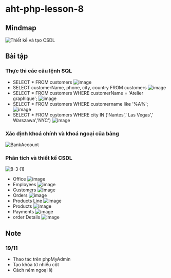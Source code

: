 ﻿# aht-php-lesson-8
## Mindmap
![Thiết kế và tạo CSDL](https://github.com/user-attachments/assets/a74ab7e2-f5c3-4a2f-a94a-ccf31a1563ea)
## Bài tập
### Thực thi các câu lệnh SQL
- SELECT * FROM customers
![image](https://github.com/user-attachments/assets/f16f41b1-9bc4-4d74-833d-371cdb8da8e9)
- SELECT customerName, phone, city, country FROM customers
![image](https://github.com/user-attachments/assets/ea01963a-6644-4783-afd5-bb39d21edcf2)
- SELECT * FROM customers WHERE customerName = 'Atelier graphique';
![image](https://github.com/user-attachments/assets/e9d67297-1f4d-45b7-9ddb-3c00397c5742)
- SELECT * FROM customers WHERE customername like '%A%';
![image](https://github.com/user-attachments/assets/31440d3e-4289-4b41-a5d7-14f83372e053)
- SELECT * FROM customers WHERE city IN ('Nantes',' Las Vegas',' Warszawa','NYC')
![image](https://github.com/user-attachments/assets/6faa2ed0-4762-417e-a844-1df82e847687)
### Xác định khoá chính và khoá ngoại của bảng
![BankAccount](https://github.com/user-attachments/assets/6a54477c-463f-4ce6-8df4-957e2ffec987)
### Phân tích và thiết kế CSDL
![8-3 (1)](https://github.com/user-attachments/assets/0fff801e-c127-4312-9498-20f13d2280d7)
- Office
![image](https://github.com/user-attachments/assets/416a21c2-a4ab-4815-8cdd-10a343eebbca)
- Employees
![image](https://github.com/user-attachments/assets/62d7a49d-8ce8-438b-bd51-d7108ba2d49a)
- Customers
![image](https://github.com/user-attachments/assets/e6d20e22-7760-420d-b18f-1fffb8269f56)
- Orders
![image](https://github.com/user-attachments/assets/49cc4baa-bbe0-4906-9d23-b1d31a188b76)
- Products Line
![image](https://github.com/user-attachments/assets/4ae1ea8a-e29b-4148-b444-45db380c3bb5)
- Products
![image](https://github.com/user-attachments/assets/e1432211-f783-423c-8318-45a819efdc91)
- Payments
![image](https://github.com/user-attachments/assets/73515427-6d56-4704-972c-bab405c9f5ac)
- order Details
![image](https://github.com/user-attachments/assets/b93e8c0a-5762-4cb9-b095-7ffb4a63cf59)

## Note
### 19/11
- Thao tác trên phpMyAdmin
- Tạo khóa từ nhiều cột
- Cách ném ngoại lệ
